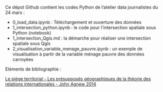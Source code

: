 Ce dépot Github contient les codes Python de l’atelier data journalistes du 24 mars :

- 0_load_data.ipynb : Téléchargement et ouverture des données
- 1_intersection_python.ipynb : le code pour l'intersection spatiale sous Python (notebook)
- 1_intersection_Qgis.md : la démarche pour réaliser une intersection spatiale sous Qgis
- 2_visualisation_variable_menage_pauvre.ipynb : un exemple de visualisation à partir de la variable ménage pauvre des données carroyées

Eléments de bibliographie :

[Le piège territorial - Les présupposés géographiques de la théorie des relations internationales - John Agnew 2014](https://www.cairn.info/revue-raisons-politiques-2014-2-page-23.htm)
